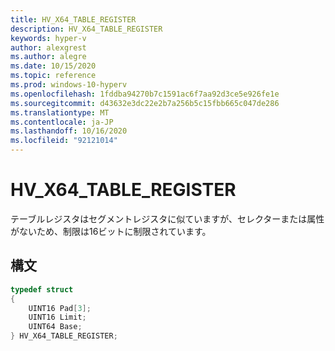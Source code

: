 ```yaml
---
title: HV_X64_TABLE_REGISTER
description: HV_X64_TABLE_REGISTER
keywords: hyper-v
author: alexgrest
ms.author: alegre
ms.date: 10/15/2020
ms.topic: reference
ms.prod: windows-10-hyperv
ms.openlocfilehash: 1fddba94270b7c1591ac6f7aa92d3ce5e926fe1e
ms.sourcegitcommit: d43632e3dc22e2b7a256b5c15fbb665c047de286
ms.translationtype: MT
ms.contentlocale: ja-JP
ms.lasthandoff: 10/16/2020
ms.locfileid: "92121014"
---
```

# <a name="hv_x64_table_register"></a>HV_X64_TABLE_REGISTER

テーブルレジスタはセグメントレジスタに似ていますが、セレクターまたは属性がないため、制限は16ビットに制限されています。

## <a name="syntax"></a>構文

```c
typedef struct
{
    UINT16 Pad[3];
    UINT16 Limit;
    UINT64 Base;
} HV_X64_TABLE_REGISTER;
 ```
